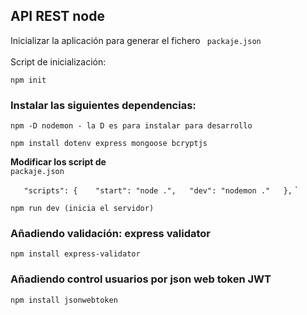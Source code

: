 ## API REST node
Inicializar la aplicación para generar el fichero
<code>
    packaje.json
</code>
<br>Script de inicialización:
  
  `npm init`
### Instalar las siguientes dependencias:
  
  `npm -D nodemon - la D es para instalar para desarrollo`
<br>
  
  `npm install dotenv express mongoose bcryptjs`

  **Modificar los script de**
<br> `packaje.json`
  
  `  
  "scripts": {   
      "start": "node .",  
      "dev": "nodemon ."  
      },`
`
  
  `npm run dev (inicia el servidor)`
  
  ### Añadiendo validación: express validator

  `npm install express-validator`    

 ### Añadiendo control usuarios por json web token JWT

  `npm install jsonwebtoken`    






